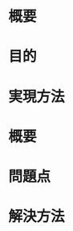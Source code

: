 <!-- 全ての項目を埋める必要はありません -->

<!-- 要望、アイデアについて -->

# 概要

<!--
どのような要望、アイデアかを記述してください。
-->

# 目的

<!--
その要望、アイデアを実現した場合にどのような利点があるかなどを記述してください。
-->

# 実現方法

<!--
実現方法をわかる範囲で記述してください。
-->

<!-- ---- ---- ---- ---- -->

<!-- 不具合について -->

# 概要

<!--
どのような不具合か記述してください。
-->

# 問題点

<!--
その不具合によってどのような問題が起きているのかを記述してください。
レイアウトが崩れているなど、その不具合に付随した問題が起きていない場合にはこの項目は記述する必要はありません。
-->

# 解決方法

<!--
解決方法をわかる範囲で記述してください。
-->
